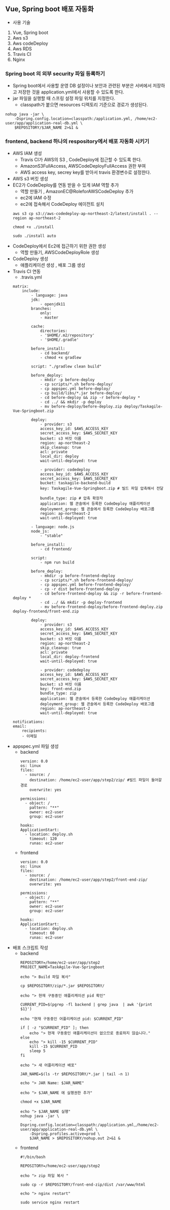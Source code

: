 ## Vue, Spring boot 배포 자동화
- 사용 기술
1. Vue, Spring boot
2. Aws s3
3. Aws codeDeploy
4. Aws RDS
5. Travis CI
6. Nginx

### Spring boot 의 외부 security 파일 등록하기
- Spring boot에서 사용할 운영 DB 설정이나 보안과 관련된 부분은 서버에서 저장하고 저장한 것을 application.yml에서 사용할 수 있도록 한다.
- jar 파일을 실행할 때 스프링 설정 파일 위치를 지정한다.
    - classpath가 붙으면 resources 디렉토리 기준으로 경로가 생성된다.
```
nohup java -jar \ 
    -Dspring.config.location=classpath:/application.yml, /home/ec2-user/app/application-real-db.yml \
    $REPOSITORY/$JAR_NAME 2>&1 &
```

### frontend, backend 하나의 respository에서 배포 자동화 시키기
- AWS IAM 생성
    - Travis CI가 AWS의 S3 , CodeDeploy에 접근할 수 있도록 한다.
    - AmazonS3FullAccess, AWSCodeDeployFullAccess 권한 부여
    - AWS access key, secrey key를 받아서 travis 환경변수로 설정한다.
- AWS s3 버킷 생성
- EC2가  CodeDeploy를 연동 받을 수 있게 IAM 역할 추가
    - 역할 만들기 , AmazonEC@RoleforAWSCodeDeploy 추가
    - ec2에 IAM 수정
    - ec2에 접속해서 CodeDeploy 에이전트 설치
    ```
    aws s3 cp s3://aws-codedeploy-ap-northeast-2/latest/install . --region ap-northeast-2

    chmod +x ./install

    sudo ./install auto
    ```
- CodeDeploy에서 Ec2에 접근하기 위한 권한 생성
    - 역할 만들기, AWSCodeDeployRole 생성
- CodeDeploy 생성
    - 애플리케이션 생성 , 배포 그룹 생성
- Travis CI 연동
    - .travis.yml 
    ```
    matrix:
        include:
            - language: java
            jdk:
                - openjdk11
            branches:
                only:
                - master

            cache:
                directories:
                - '$HOME/.m2/repository'
                - '$HOME/.gradle'

            before_install:
                - cd backend/
                - chmod +x gradlew

            script: "./gradlew clean build"

            before_deploy:
                - mkdir -p before-deploy
                - cp scripts/*.sh before-deploy/
                - cp appspec.yml before-deploy/
                - cp build/libs/*.jar before-deploy/
                - cd before-deploy && zip -r before-deploy *
                - cd ../ && mkdir -p deploy
                - mv before-deploy/before-deploy.zip deploy/Taskagile-Vue-Springboot.zip

            deploy:
                - provider: s3
                access_key_id: $AWS_ACCESS_KEY
                secret_access_key: $AWS_SECRET_KEY
                bucket: s3 버킷 이름
                region: ap-northeast-2
                skip_cleanup: true
                acl: private
                local_dir: deploy
                wait-until-deployed: true

                - provider: codedeploy
                access_key_id: $AWS_ACCESS_KEY
                secret_access_key: $AWS_SECRET_KEY
                bucket: taskagile-backend-build
                key: Taskagile-Vue-Springboot.zip # 빌드 파일 압축해서 전달

                bundle_type: zip # 압축 확장자
                application: 웹 콘솔에서 등록한 CodeDeploy 애플리케이션
                deployment_group: 웹 콘솔에서 등록한 CodeDeploy 배포그룹
                region: ap-northeast-2
                wait-until-deployed: true

            - language: node.js
            node_js:
                - "stable"

            before_install:
                - cd frontend/

            script:
                - npm run build

            before_deploy:
                - mkdir -p before-frontend-deploy
                - cp scripts/*.sh before-frontend-deploy/
                - cp appspec.yml before-frontend-deploy/
                - cp -r dist before-frontend-deploy
                - cd before-frontend-deploy && zip -r before-frontend-deploy *
                - cd ../ && mkdir -p deploy-frontend
                - mv before-frontend-deploy/before-frontend-deploy.zip deploy-frontend/front-end.zip

            deploy:
                - provider: s3
                access_key_id: $AWS_ACCESS_KEY
                secret_access_key: $AWS_SECRET_KEY
                bucket: s3 버킷 이름
                region: ap-northeast-2
                skip_cleanup: true
                acl: private
                local_dir: deploy-frontend
                wait-until-deployed: true

                - provider: codedeploy
                access_key_id: $AWS_ACCESS_KEY
                secret_access_key: $AWS_SECRET_KEY
                bucket: s3 버킷 이름
                key: front-end.zip
                bundle_type: zip
                application: 웹 콘솔에서 등록한 CodeDeploy 애플리케이션
                deployment_group: 웹 콘솔에서 등록한 CodeDeploy 배포그룹
                region: ap-northeast-2
                wait-until-deployed: true

    notifications:
    email:
        recipients:
        - 이메일
    ```
- appspec.yml 파일 생성
    - backend
        ```
        version: 0.0
        os: linux
        files:
          - source: /
            destination: /home/ec2-user/app/step2/zip/ #빌드 파일이 들어갈 경로
            overwrite: yes

        permissions:
          - object: /
            pattern: "**"
            owner: ec2-user
            group: ec2-user

        hooks:
        ApplicationStart:
          - location: deploy.sh
            timeout: 120
            runas: ec2-user
        ```
    - frontend
        ```
        version: 0.0
        os: linux
        files:
          - source: /
            destination: /home/ec2-user/app/step2/front-end-zip/
            overwrite: yes

        permissions:
          - object: /
            pattern: "**"
            owner: ec2-user
            group: ec2-user

        hooks:
        ApplicationStart:
          - location: deploy.sh
            timeout: 60
            runas: ec2-user
        ```
- 배포 스크립트 작성 
    - backend
        ```
        REPOSITORY=/home/ec2-user/app/step2
        PROJECT_NAME=TaskAgile-Vue-Springboot

        echo "> Build 파일 복사"

        cp $REPOSITORY/zip/*.jar $REPOSITORY/

        echo "> 현재 구동중인 애플리케이션 pid 확인"

        CURRENT_PID=$(pgrep -fl backend | grep java  | awk '{print $1}')

        echo "현재 구동중인 어플리케이션 pid: $CURRENT_PID"

        if [ -z "$CURRENT_PID" ]; then
            echo "> 현재 구동중인 애플리케이션이 없으므로 종료하지 않습니다."
        else
            echo "> kill -15 $CURRENT_PID"
            kill -15 $CURRENT_PID
            sleep 5
        fi

        echo "> 새 어플리케이션 배포"

        JAR_NAME=$(ls -tr $REPOSITORY/*.jar | tail -n 1)

        echo "> JAR Name: $JAR_NAME"

        echo "> $JAR_NAME 에 실행권한 추가"

        chmod +x $JAR_NAME

        echo "> $JAR_NAME 실행"
        nohup java -jar \
            -Dspring.config.location=classpath:/application.yml,/home/ec2-user/app/application-real-db.yml \
            -Dspring.profiles.active=prod \
            $JAR_NAME > $REPOSITORY/nohup.out 2>&1 &
        ```
    - frontend
        ```
        #!/bin/bash

        REPOSITORY=/home/ec2-user/app/step2

        echo "> zip 파일 복사 "

        sudo cp -r $REPOSITORY/front-end-zip/dist /var/www/html

        echo "> nginx restart"

        sudo service nginx restart
        ```